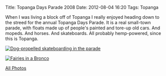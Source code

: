 Title: Topanga Days Parade 2008
Date: 2012-08-04 16:20
Tags: Topanga

When I was living a block off of Topanga I really enjoyed heading down
to the streed for the annual Topanga Days Parade. It is a real
small-town parade, with floats made up of people's painted and tore-up
old cars. And mopeds. And horses. And skateboards. All probably
hemp-powered, since this is Topanga.

[![Dog-propelled skateboarding in the parade](/galleries/topanga-days-2008-all/content/images/large/20080526-IMG_7632.jpg)](/galleries/topanga-days-2008-all/content/20080526-IMG_7632_large.html)

[![Fairies in a Bronco](/galleries/topanga-days-2008-all/content/images/large/20080526-IMG_7678.jpg)](/galleries/topanga-days-2008-all/content/20080526-IMG_7678_large.html)

[All Photos](/galleries/topanga-days-2008-all/index_2.html)